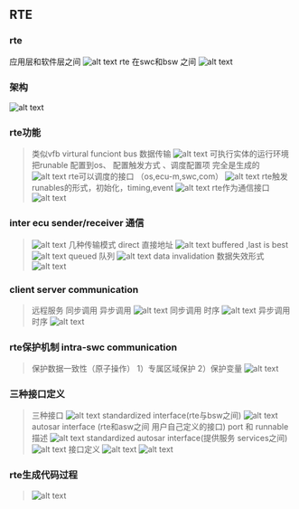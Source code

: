 ## RTE
### rte
应用层和软件层之间 
![alt text](image.png)
rte 在swc和bsw 之间
![alt text](image-1.png)
### 架构
![alt text](image-2.png)
### rte功能 
> 类似vfb virtural funciont bus
> 数据传输
> ![alt text](image-3.png)
> 可执行实体的运行环境
> 把runable 配置到os、 配置触发方式 、调度配置项
> 完全是生成的
> ![alt text](image-4.png)
> rte可以调度的接口 （os,ecu-m,swc,com）
> ![alt text](image-5.png)
> rte触发runables的形式，初始化，timing,event
> ![alt text](image-6.png)
> rte作为通信接口
> ![alt text](image-7.png)
### inter ecu sender/receiver 通信
> ![alt text](image-8.png)
> 几种传输模式 direct 直接地址
> ![alt text](image-9.png)
> buffered ,last is best
> ![alt text](image-10.png)
> queued 队列
> ![alt text](image-11.png)
> data invalidation 数据失效形式
> ![alt text](image-12.png)
### client server communication
> 远程服务 同步调用 异步调用
> ![alt text](image-13.png)
> 同步调用 时序
> ![alt text](image-14.png)
> 异步调用 时序
> ![alt text](image-15.png)
### rte保护机制 intra-swc communication
> 保护数据一致性（原子操作）
> 1）专属区域保护 2）保护变量
> ![alt text](image-16.png)
### 三种接口定义
> 三种接口
> ![alt text](image-17.png)
> standardized interface(rte与bsw之间)
> ![alt text](image-18.png)
> autosar interface (rte和asw之间 用户自己定义的接口)
> port 和 runnable 描述
> ![alt text](image-19.png)
> standardized autosar interface(提供服务 services之间)
> ![alt text](image-20.png)
>  接口定义 
> ![alt text](image-21.png)
> ![alt text](image-22.png)
### rte生成代码过程
> ![alt text](image-23.png)